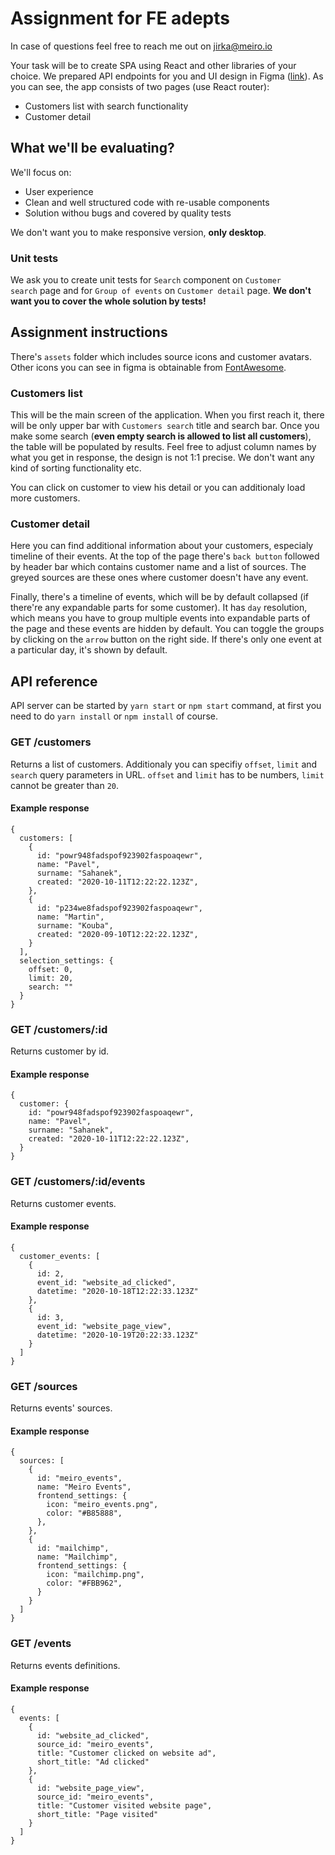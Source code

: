 # Assignment for FE adepts

In case of questions feel free to reach me out on [jirka@meiro.io](mailto:jirka@meiro.io)

Your task will be to create SPA using React and other libraries of your choice. We prepared API endpoints for you and UI design in Figma ([link](https://www.figma.com/file/T923VtGAxtxaXHOjZ98gF4/CDP-dev?node-id=0%3A1)). As you can see, the app consists of two pages (use React router):

- Customers list with search functionality
- Customer detail

## What we'll be evaluating?

We'll focus on:

- User experience
- Clean and well structured code with re-usable components
- Solution withou bugs and covered by quality tests

We don't want you to make responsive version, **only desktop**.

### Unit tests

We ask you to create unit tests for `Search` component on `Customer search` page and for `Group of events` on `Customer detail` page. **We don't want you to cover the whole solution by tests!**

## Assignment instructions

There's `assets` folder which includes source icons and customer avatars. Other icons you can see in figma is obtainable from [FontAwesome](https://fontawesome.com/).

### Customers list

This will be the main screen of the application. When you first reach it, there will be only upper bar with `Customers search` title and search bar. Once you make some search (**even empty search is allowed to list all customers**), the table will be populated by results. Feel free to adjust column names by what you get in response, the design is not 1:1 precise. We don't want any kind of sorting functionality etc.

You can click on customer to view his detail or you can additionaly load more customers.

### Customer detail

Here you can find additional information about your customers, especialy timeline of their events. At the top of the page there's `back button` followed by header bar which contains customer name and a list of sources. The greyed sources are these ones where customer doesn't have any event.

Finally, there's a timeline of events, which will be by default collapsed (if there're any expandable parts for some customer). It has `day` resolution, which means you have to group multiple events into expandable parts of the page and these events are hidden by default. You can toggle the groups by clicking on the `arrow` button on the right side. If there's only one event at a particular day, it's shown by default.

## API reference

API server can be started by `yarn start` or `npm start` command, at first you need to do `yarn install` or `npm install` of course.

### GET /customers

Returns a list of customers. Additionaly you can specifiy `offset`, `limit` and `search` query parameters in URL. `offset` and `limit` has to be numbers, `limit` cannot be greater than `20`.

#### Example response

```
{
  customers: [
    {
      id: "powr948fadspof923902faspoaqewr",
      name: "Pavel",
      surname: "Sahanek",
      created: "2020-10-11T12:22:22.123Z",
    },
    {
      id: "p234we8fadspof923902faspoaqewr",
      name: "Martin",
      surname: "Kouba",
      created: "2020-09-10T12:22:22.123Z",
    }
  ],
  selection_settings: {
    offset: 0,
    limit: 20,
    search: ""
  }
}
```

### GET /customers/:id

Returns customer by id.

#### Example response

```
{
  customer: {
    id: "powr948fadspof923902faspoaqewr",
    name: "Pavel",
    surname: "Sahanek",
    created: "2020-10-11T12:22:22.123Z",
  }
}
```

### GET /customers/:id/events

Returns customer events.

#### Example response

```
{
  customer_events: [
    {
      id: 2,
      event_id: "website_ad_clicked",
      datetime: "2020-10-18T12:22:33.123Z"
    },
    {
      id: 3,
      event_id: "website_page_view",
      datetime: "2020-10-19T20:22:33.123Z"
    }
  ]
}
```

### GET /sources

Returns events' sources.

#### Example response

```
{
  sources: [
    {
      id: "meiro_events",
      name: "Meiro Events",
      frontend_settings: {
        icon: "meiro_events.png",
        color: "#B85888",
      },
    },
    {
      id: "mailchimp",
      name: "Mailchimp",
      frontend_settings: {
        icon: "mailchimp.png",
        color: "#FBB962",
      }
    }
  ]
}
```

### GET /events

Returns events definitions.

#### Example response

```
{
  events: [
    {
      id: "website_ad_clicked",
      source_id: "meiro_events",
      title: "Customer clicked on website ad",
      short_title: "Ad clicked"
    },
    {
      id: "website_page_view",
      source_id: "meiro_events",
      title: "Customer visited website page",
      short_title: "Page visited"
    }
  ]
}
```
